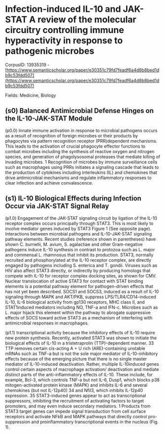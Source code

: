 # Infection-induced IL-10 and JAK-STAT A review of the molecular circuitry controlling immune hyperactivity in response to pathogenic microbes

CorpusID: 13935319 - [https://www.semanticscholar.org/paper/e30351c79fd7feadf6a4d8b8bed1db9c53fdd507](https://www.semanticscholar.org/paper/e30351c79fd7feadf6a4d8b8bed1db9c53fdd507)

Fields: Medicine, Biology

## (s0) Balanced Antimicrobial Defense Hinges on the IL-10-JAK-STAT Module
(p0.0) Innate immune activation in response to microbial pathogens occurs as a result of recognition of foreign microbes or their products by phagocytes via pattern recognition receptor (PRR)dependent mechanisms. This leads to the activation of crucial phagocyte effector functions to combat microbes including the synthesis of reactive oxygen and nitrogen species, and generation of phagolysosomal proteases that mediate killing of invading microbes. 1 Recognition of microbes by immune surveillance cells such as macrophages using PRRs initiates a signaling cascade that leads to the production of cytokines including interleukins (IL) and chemokines that drive antimicrobial mechanisms and regulate inflammatory responses to clear infection and achieve convalescence.
## (s1) IL-10 Biological Effects during Infection Occur via JAK-STAT Signal Relay
(p1.0) Engagement of the JAK-STAT signaling circuit by ligation of the IL-10 receptor complex occurs principally through STAT3. This is most likely to involve mediator genes induced by STAT3 Figure 1 (See opposite page). Interactions between microbial pathogens and IL-10-JAK-STAT signaling pathway elements. Recent studies (reference shown in parentheses) have shown C. burnetii, M. avium, S. agalactiae and other Gram-negative pathogens induce IL-10 synthesis in contrast to protozoa such as L. major and commensal L. rhamnosus that inhibit its production. STAT3, normally recruited and phosphorylated at the IL-10 receptor complex, are directly engaged by pathogens including S. enterica and T. gondii. Viruses such as HIV also affect STAT3 directly, or indirectly by producing homologs that compete with IL-10 for receptor complex docking sites, as shown for CMV. Nuclear translocation of active STAT3 for contact with STAT binding elements is a potential pathway element for pathogen-driven effects that has not yet been described. SOCS1 and SOCS3, induced as a result of IL-10 signaling through MAPK and AKT/PKB, suppress LPS/TLR4/CD14-induced IL-10, IL-6 biological activity from gp130 receptors, MHC class II, and STAT1induced mediators including NO, TNF-a and IFN-c. Microbes such as L. major hijack this element within the pathway to abrogate suppressive effects of SOCS toward active STAT3 as a mechanism of interfering with antimicrobial responses in macrophages.

(p1.1) transcriptional activity because the inhibitory effects of IL-10 require new protein synthesis. Recently, activated STAT3 was shown to initiate the biological effects of IL-10 in a tristetraprolin (TTP)-dependent manner. 33 TTP removes certain cis-acting A + U rich (ARE)-containing unstable mRNAs such as TNF-a but is not the sole major mediator of IL-10-inhibitory effects because of the emerging picture that there is no single master mediator of IL-10-induced deactivation. Rather, multiple IL-10induced genes control certain aspects of macrophage activation/ deactivation and mediate distinct parts of the anti-inflammatory effects of IL-10. These include, for example, Bcl-3, which controls TNF-a but not IL-6, Dusp1, which blocks p38 mitogen-activated protein kinase (MAPK) and inhibits IL-6 and several chemokines (but not IL-12p40) 34 and Nfil3, which inhibits IL-12p40 expression. 35 STAT3-induced genes appear to act as transcriptional suppressors, inhibiting the recruitment of activating factors to target promoters, and may even induce secondary mediators. 1 Products from STAT3 target genes can impede signal transduction from cell surface receptors and activate NFkB and MAPK pathways that directly control pro-suppression and proinflammatory transcriptional events in the nucleus (Fig. 1).
